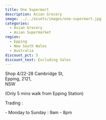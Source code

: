 ```yaml
---
title: One Supermart
description: Asian Grocery
image: ../../assets/images/one-supermart.jpg
categories:
  - Asian Grocery
  - Asian Supermarket
region:
  - Epping
  - New South Wales
  - Australia
discount_pct: 5
discount_text: Excluding Sales
---
```

Shop 4/22-28 Cambridge St,\
Epping, 2121,\
NSW

(Only 5 mins walk from Epping Station)

Trading : 

\- Monday to Sunday : 9am - 8pm
